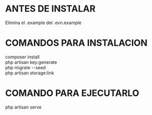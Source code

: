 # ANTES DE INSTALAR
Elimina el .example del .evn.example

# COMANDOS PARA INSTALACION
composer install\
php artisan key:generate\
php migrate --seed\
php artisan storage:link


# COMANDO PARA EJECUTARLO
php artisan serve
